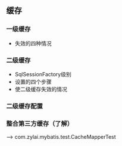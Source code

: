 ## 缓存
### 一级缓存
- 失效的四种情况
### 二级缓存
- SqlSessionFactory级别
- 设置的四个步骤
- 使二级缓存失效的情况
### 二级缓存配置
### 整合第三方缓存（了解）

--> com.zylai.mybatis.test.CacheMapperTest